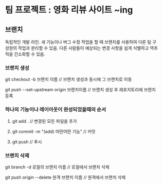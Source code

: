 # 팀 프로젝트 : 영화 리뷰 사이트 ~ing

## 브랜치

독립적인 개발 라인. 새 기능이나 버그 수정 작업을 할 때 브랜치를 사용하여 다른 팀 구성원의 작업과 분리할 수 있음. 다른 사람들이 예상되는 변경 사항을 쉽게 식별하고 역추적을 간소화할 수 있음.

### 브랜치 생성

git checkout -b 브랜치 이름 // 브랜치 생성과 동시에 그 브랜치로 이동

git push --set-upstream origin 브랜치이름 // 브랜치 생성 후 레포지토리에 브랜치 등록

### 하나의 기능이나 레이아웃이 완성되었을때의 순서

1. git add . // 변경된 모든 파일을 추가

2. git commit -m "(add) 어떤어떤 기능" // 커밋

3. git push // 푸시

### 브랜치 삭제

git branch -d 로컬의 브랜치 이름 // 로컬에서 브랜치 삭제

git push origin --delete 원격 브랜치 이름 // 원격에서 브랜치 삭제
